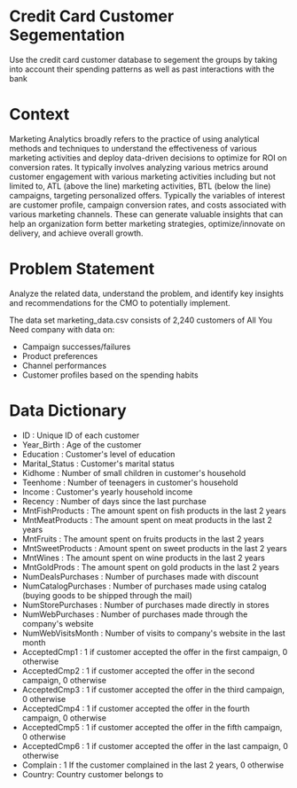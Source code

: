 # Credit Card Customer Segementation
Use the credit card customer database to segement the groups by taking into account their spending patterns as well as past interactions with the bank

# Context
Marketing Analytics broadly refers to the practice of using analytical methods and techniques to understand the effectiveness of various marketing activities and deploy data-driven decisions to optimize for ROI on conversion rates. It typically involves analyzing various metrics around customer engagement with various marketing activities including but not limited to, ATL (above the line) marketing activities, BTL (below the line) campaigns, targeting personalized offers. Typically the variables of interest are customer profile, campaign conversion rates, and costs associated with various marketing channels. These can generate valuable insights that can help an organization form better marketing strategies, optimize/innovate on delivery, and achieve overall growth.

# Problem Statement
Analyze the related data, understand the problem, and identify key insights and recommendations for the CMO to potentially implement.

The data set marketing_data.csv consists of 2,240 customers of All You Need company with data on:

- Campaign successes/failures
- Product preferences
- Channel performances
- Customer profiles based on the spending habits

# Data Dictionary
* ID : Unique ID of each customer
* Year_Birth : Age of the customer
* Education : Customer's level of education
* Marital_Status : Customer's marital status
* Kidhome : Number of small children in customer's household
* Teenhome : Number of teenagers in customer's household
* Income : Customer's yearly household income
* Recency : Number of days since the last purchase
* MntFishProducts : The amount spent on fish products in the last 2 years
* MntMeatProducts : The amount spent on meat products in the last 2 years
* MntFruits : The amount spent on fruits products in the last 2 years
* MntSweetProducts : Amount spent on sweet products in the last 2 years
* MntWines : The amount spent on wine products in the last 2 years
* MntGoldProds : The amount spent on gold products in the last 2 years
* NumDealsPurchases : Number of purchases made with discount
* NumCatalogPurchases : Number of purchases made using catalog (buying goods to be shipped through the mail)
* NumStorePurchases : Number of purchases made directly in stores
* NumWebPurchases : Number of purchases made through the company's website
* NumWebVisitsMonth : Number of visits to company's website in the last month
* AcceptedCmp1 : 1 if customer accepted the offer in the first campaign, 0 otherwise
* AcceptedCmp2 : 1 if customer accepted the offer in the second campaign, 0 otherwise
* AcceptedCmp3 : 1 if customer accepted the offer in the third campaign, 0 otherwise
* AcceptedCmp4 : 1 if customer accepted the offer in the fourth campaign, 0 otherwise
* AcceptedCmp5 : 1 if customer accepted the offer in the fifth campaign, 0 otherwise
* AcceptedCmp6 : 1 if customer accepted the offer in the last campaign, 0 otherwise
* Complain : 1 If the customer complained in the last 2 years, 0 otherwise
* Country: Country customer belongs to
